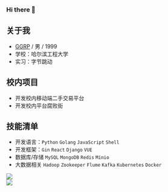 ### Hi there 👋

<!--
**ggrp-china/ggrp-china** is a ✨ _special_ ✨ repository because its `README.md` (this file) appears on your GitHub profile.

Here are some ideas to get you started:

- 🔭 I’m currently working on ...
- 🌱 I’m currently learning ...
- 👯 I’m looking to collaborate on ...
- 🤔 I’m looking for help with ...
- 💬 Ask me about ...
- 📫 How to reach me: ...
- 😄 Pronouns: ...
- ⚡ Fun fact: ...
 -->
 
## 关于我
* [GGRP](https://github.com/ggrp-china/ggrp-china/blob/main/README.md) / 男 / 1999  
* 学校：哈尔滨工程大学
* 实习：字节跳动
## 校内项目
* 开发校内移动端二手交易平台
* 开发校内平台腐败街
## 技能清单
* 开发语言：`Python` `Golang` `JavaScript` `Shell`
* 开发框架：`Gin` `React` `Django` `VUE`
* 数据库/存储 `MySQL` `MongoDB` `Redis` `Minio`
* 大数据相关 `Hadoop` `Zookeeper` `Flume` `Kafka`  `Kubernetes` `Docker`
  
  
 
![](https://img.shields.io/badge/%E4%BB%A3%E7%A0%81%E7%BC%96%E8%BE%91-VScode-blueviolet)  
![](https://img.shields.io/badge/%E6%B8%B8%E6%88%8F-%E7%82%89%E7%9F%B3%E4%BC%A0%E8%AF%B4-yellow)  




